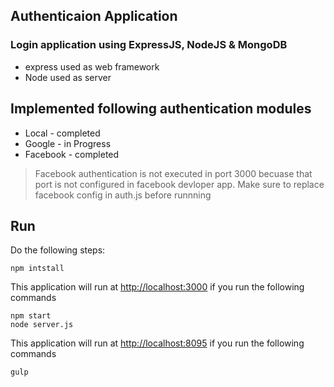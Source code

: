 ## Authenticaion Application
### Login application using ExpressJS, NodeJS & MongoDB

- express used as web framework
- Node used as server

## Implemented following authentication modules
- Local - completed
- Google - in Progress
- Facebook - completed
> Facebook authentication is not executed in port 3000 becuase that port is not configured in facebook devloper app. Make sure to replace facebook config in auth.js before runnning

## Run

Do the following steps:
```
npm intstall
```

This application will run at [http://localhost:3000](http://localhost:3000/) if you run the following commands
```
npm start
node server.js
```
This application will run at [http://localhost:8095](http://localhost:8095/) if you run the following commands
```
gulp
```
